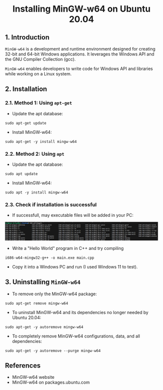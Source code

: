 # <p align="center">**Installing MinGW-w64 on Ubuntu 20.04**</p>

## **1. Introduction**

`MinGW-w64` is a development and runtime environment designed for creating 32-bit and 64-bit Windows applications. It leverages the Windows API and the GNU Compiler Collection (gcc).

`MinGW-w64` enables developers to write code for Windows API and libraries while working on a Linux system.

## **2. Installation**

### **2.1. Method 1: Using `apt-get`**
- Update the apt database:

```shell
sudo apt-get update
```

- Install MinGW-w64:

```shell
sudo apt-get -y install mingw-w64
```

### **2.2. Method 2: Using `apt`**
- Update the apt database:

```shell
sudo apt update
```

- Install MinGW-w64:

```shell
sudo apt -y install mingw-w64
```

### **2.3. Check if installation is successful**

- If successfull, may executable files will be added in your PC:

![install MinGW successfully](images/install_mingw_on_ubuntu/install_mingw_successfully.png)

- Write a "Hello World" program in C++ and try compiling

```shell
i686-w64-mingw32-g++ -o main.exe main.cpp
```

- Copy it into a Windows PC and run (I used Windows 11 to test).

## **3. Uninstalling `MinGW-w64`**

- To remove only the MinGW-w64 package:

```shell
sudo apt-get remove mingw-w64
```

- To uninstall MinGW-w64 and its dependencies no longer needed by Ubuntu 20.04:

```shell
sudo apt-get -y autoremove mingw-w64
```

- To completely remove MinGW-w64 configurations, data, and all dependencies:

```shell
sudo apt-get -y autoremove --purge mingw-w64
```

## References
- MinGW-w64 website
- MinGW-w64 on packages.ubuntu.com